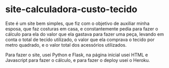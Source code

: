 # site-calculadora-custo-tecido

Este é um site bem simples, que fiz com o objetivo de auxiliar minha esposa, que faz costuras em casa, e constantemente pedia para fazer o cálculo para ela do valor que ela gastava para fazer uma peça, levando em conta o total de tecido utilizado, o valor que ela comprava o tecido por metro quadrado, e o valor total dos acessórios utilizados.

Para fazer o site, usei Python e Flask, na página inicial usei HTML e Javascript para fazer o cálculo, e para fazer o deploy usei o Heroku.
